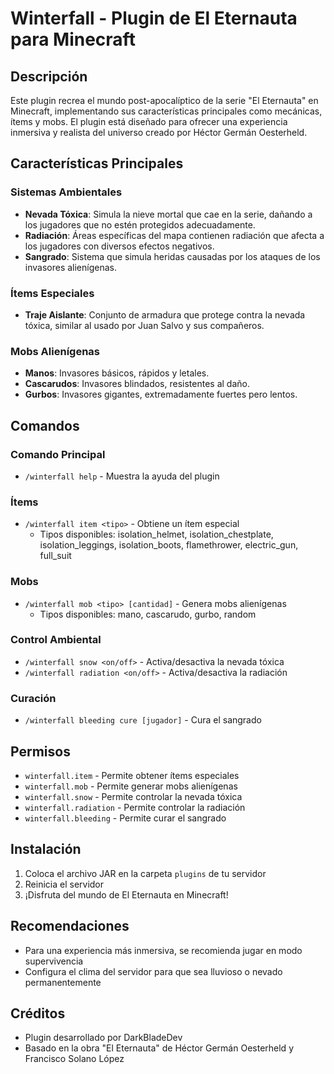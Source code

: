 # Winterfall - Plugin de El Eternauta para Minecraft

## Descripción
Este plugin recrea el mundo post-apocalíptico de la serie "El Eternauta" en Minecraft, implementando sus características principales como mecánicas, ítems y mobs. El plugin está diseñado para ofrecer una experiencia inmersiva y realista del universo creado por Héctor Germán Oesterheld.

## Características Principales

### Sistemas Ambientales
- **Nevada Tóxica**: Simula la nieve mortal que cae en la serie, dañando a los jugadores que no estén protegidos adecuadamente.
- **Radiación**: Áreas específicas del mapa contienen radiación que afecta a los jugadores con diversos efectos negativos.
- **Sangrado**: Sistema que simula heridas causadas por los ataques de los invasores alienígenas.

### Ítems Especiales
- **Traje Aislante**: Conjunto de armadura que protege contra la nevada tóxica, similar al usado por Juan Salvo y sus compañeros.

### Mobs Alienígenas
- **Manos**: Invasores básicos, rápidos y letales.
- **Cascarudos**: Invasores blindados, resistentes al daño.
- **Gurbos**: Invasores gigantes, extremadamente fuertes pero lentos.

## Comandos

### Comando Principal
- `/winterfall help` - Muestra la ayuda del plugin

### Ítems
- `/winterfall item <tipo>` - Obtiene un ítem especial
  - Tipos disponibles: isolation_helmet, isolation_chestplate, isolation_leggings, isolation_boots, flamethrower, electric_gun, full_suit

### Mobs
- `/winterfall mob <tipo> [cantidad]` - Genera mobs alienígenas
  - Tipos disponibles: mano, cascarudo, gurbo, random

### Control Ambiental
- `/winterfall snow <on/off>` - Activa/desactiva la nevada tóxica
- `/winterfall radiation <on/off>` - Activa/desactiva la radiación

### Curación
- `/winterfall bleeding cure [jugador]` - Cura el sangrado

## Permisos
- `winterfall.item` - Permite obtener ítems especiales
- `winterfall.mob` - Permite generar mobs alienígenas
- `winterfall.snow` - Permite controlar la nevada tóxica
- `winterfall.radiation` - Permite controlar la radiación
- `winterfall.bleeding` - Permite curar el sangrado

## Instalación
1. Coloca el archivo JAR en la carpeta `plugins` de tu servidor
2. Reinicia el servidor
3. ¡Disfruta del mundo de El Eternauta en Minecraft!

## Recomendaciones
- Para una experiencia más inmersiva, se recomienda jugar en modo supervivencia
- Configura el clima del servidor para que sea lluvioso o nevado permanentemente

## Créditos
- Plugin desarrollado por DarkBladeDev
- Basado en la obra "El Eternauta" de Héctor Germán Oesterheld y Francisco Solano López